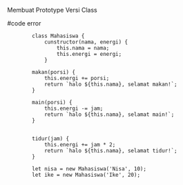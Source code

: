 Membuat Prototype Versi Class


#code error

            class Mahasiswa {
                cunstructor(nama, energi) {
                    this.nama = nama;
                    this.energi = energi;
                }

            makan(porsi) {
                this.energi += porsi;
                return `halo ${this.nama}, selamat makan!`;
            }

            main(porsi) {
                this.energi -= jam;
                return `halo ${this.nama}, selamat main!`;
            }


            tidur(jam) {
                this.energi += jam * 2;
                return `halo ${this.nama}, selamat tidur!`;
            }

            let nisa = new Mahasiswa('Nisa', 10);
            let ike = new Mahasiswa('Ike', 20);
